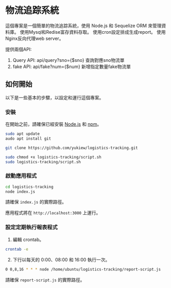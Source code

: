# 物流追踪系統

這個專案是一個簡單的物流追踪系統，使用 Node.js 和 Sequelize ORM 來管理資料庫。
使用Mysql和Redise富存資料存取。
使用cron設定排成生成report。
使用Nginx反向代理web server。

提供兩個API:
1. Query API: 
api/query?sno={$sno}
查詢對應sno物流單
2. fake API: 
api/fake?num={$num}
新增指定數量fake物流單

## 如何開始

以下是一些基本的步驟，以設定和運行這個專案。

### 安裝

在開始之前，請確保已經安裝 [Node.js](https://nodejs.org/) 和 [npm](https://www.npmjs.com/)。

```bash
sudo apt update
audo apt install git 

git clone https://github.com/yukiew/logistics-tracking.git

sudo chmod +x logistics-tracking/script.sh
sudo logistics-tracking/script.sh
```

### 啟動應用程式

```bash
cd logistics-tracking
node index.js
```
請確保 `index.js` 的實際路徑。

應用程式將在 `http://localhost:3000` 上運行。

### 設定定期執行報表程式

1. 編輯 crontab。

```bash
crontab -e
```

2. 下行以每天的 0:00、08:00 和 16:00 執行一次。

```bash
0 0,8,16 * * * node /home/ubuntu/logistics-tracking/report-script.js
```
請確保 `report-script.js` 的實際路徑。

